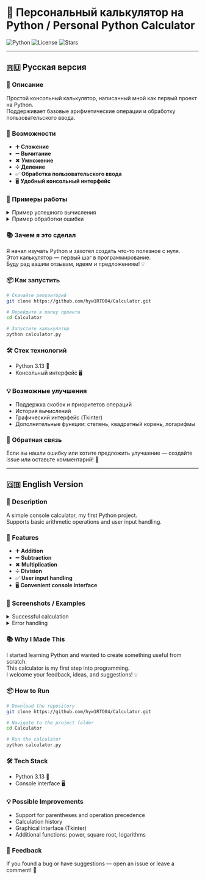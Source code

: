 # 🧮 Персональный калькулятор на Python / Personal Python Calculator

![Python](https://img.shields.io/badge/Python-3.13.7-blue?logo=python)
![License](https://img.shields.io/badge/License-MIT-green)
![Stars](https://img.shields.io/github/stars/hyw1RTO04/Calculator?style=social)

---

## 🇷🇺 Русская версия

### 📌 Описание
Простой консольный калькулятор, написанный мной как первый проект на Python.  
Поддерживает базовые арифметические операции и обработку пользовательского ввода.

### 🚀 Возможности
- ➕ **Сложение**  
- ➖ **Вычитание**  
- ✖ **Умножение**  
- ➗ **Деление**  
- ✅ **Обработка пользовательского ввода**  
- 🖥 **Удобный консольный интерфейс**

### 📸 Примеры работы

<details>
<summary>Пример успешного вычисления</summary>

```text
Добро пожаловать в калькулятор!
Введите первое число: 10
Введите оператор (+, -, *, /): *
Введите второе число: 5
Результат: 50
```
</details>

<details>
<summary>Пример обработки ошибки</summary>

```text
Введите первое число: 10
Введите оператор (+, -, *, /): /
Введите второе число: 0
❌ Ошибка: деление на ноль невозможно.
```
</details>

### 📚 Зачем я это сделал
Я начал изучать Python и захотел создать что-то полезное с нуля.  
Этот калькулятор — первый шаг в программирование.  
Буду рад вашим отзывам, идеям и предложениям! 💡

### 📦 Как запустить

```bash
# Скачайте репозиторий
git clone https://github.com/hyw1RTO04/Calculator.git

# Перейдите в папку проекта
cd Calculator

# Запустите калькулятор
python calculator.py
```

### 🛠 Стек технологий
- Python 3.13 🐍  
- Консольный интерфейс 🖥  

### 💡 Возможные улучшения
- Поддержка скобок и приоритетов операций  
- История вычислений  
- Графический интерфейс (Tkinter)  
- Дополнительные функции: степень, квадратный корень, логарифмы  

### 💬 Обратная связь
Если вы нашли ошибку или хотите предложить улучшение — создайте issue или оставьте комментарий! 🤝

---

## 🇬🇧 English Version

### 📌 Description
A simple console calculator, my first Python project.  
Supports basic arithmetic operations and user input handling.

### 🚀 Features
- ➕ **Addition**  
- ➖ **Subtraction**  
- ✖ **Multiplication**  
- ➗ **Division**  
- ✅ **User input handling**  
- 🖥 **Convenient console interface**

### 📸 Screenshots / Examples

<details>
<summary>Successful calculation</summary>

```text
Welcome to the calculator!
Enter the first number: 10
Enter operator (+, -, *, /): *
Enter the second number: 5
Result: 50
```
</details>

<details>
<summary>Error handling</summary>

```text
Enter the first number: 10
Enter operator (+, -, *, /): /
Enter the second number: 0
❌ Error: Division by zero is not allowed.
```
</details>

### 📚 Why I Made This
I started learning Python and wanted to create something useful from scratch.  
This calculator is my first step into programming.  
I welcome your feedback, ideas, and suggestions! 💡

### 📦 How to Run

```bash
# Download the repository
git clone https://github.com/hyw1RTO04/Calculator.git

# Navigate to the project folder
cd Calculator

# Run the calculator
python calculator.py
```

### 🛠 Tech Stack
- Python 3.13 🐍  
- Console interface 🖥  

### 💡 Possible Improvements
- Support for parentheses and operation precedence  
- Calculation history  
- Graphical interface (Tkinter)  
- Additional functions: power, square root, logarithms  

### 💬 Feedback
If you found a bug or have suggestions — open an issue or leave a comment! 🤝
